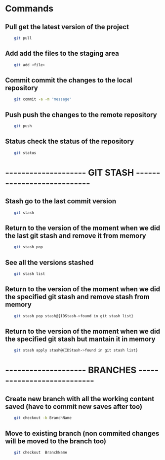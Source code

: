 # Commands 

## Pull get the latest version of the project
```bash
    git pull
```

## Add add the files to the staging area
```bash
    git add <file>
```

## Commit commit the changes to the local repository
```bash
    git commit -a -m "message"
```

## Push push the changes to the remote repository
```bash
    git push
```

## Status check the status of the repository
```bash
    git status
```


# -------------------- GIT STASH ---------------------------

## Stash go to the last commit version
```bash
    git stash
```

## Return to the version of the moment when we did the last git stash and remove it from memory
```bash
    git stash pop
```

## See all the versions stashed 
```bash
    git stash list
```

## Return to the version of the moment when we did the specified git stash and remove stash from memory
```bash
    git stash pop stash@{IDStash->found in git stash list}
```

## Return to the version of the moment when we did the specified git stash but mantain it in memory
```bash
    git stash apply stash@{IDStash->found in git stash list}
```

# -------------------- BRANCHES ---------------------------

## Create new branch with all the working content saved (have to commit new saves after too)
```bash
    git checkout -b BranchName
```

## Move to existing branch (non commited changes will be moved to the branch too)
```bash
    git checkout  BranchName
```

